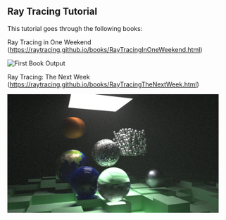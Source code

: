 ## Ray Tracing Tutorial


This tutorial goes through the following books:

Ray Tracing in One Weekend (https://raytracing.github.io/books/RayTracingInOneWeekend.html)

<img src="./images/first_book_output.png" alt="First Book Output" width="480" height="270">

Ray Tracing: The Next Week (https://raytracing.github.io/books/RayTracingTheNextWeek.html)

<img src="./images/second_book_output.png" alt="Second Book Output" width="480" height="270">
